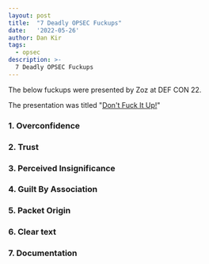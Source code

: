 ```yaml
---
layout: post
title:  "7 Deadly OPSEC Fuckups"
date:   '2022-05-26'
author: Dan Kir
tags:   
  - opsec
description: >-
  7 Deadly OPSEC Fuckups
---
```


The below fuckups were presented by Zoz at DEF CON 22.

The presentation was titled "[Don't Fuck It Up!](https://media.defcon.org/DEF%20CON%2022/DEF%20CON%2022%20presentations/DEF%20CON%2022%20-%20Zoz-Dont-Fuck-It-Up.pdf "Don't Fuck It Up!")"

### 1. Overconfidence

### 2. Trust

### 3. Perceived Insignificance

### 4. Guilt By Association

### 5. Packet Origin

### 6. Clear text

### 7. Documentation
